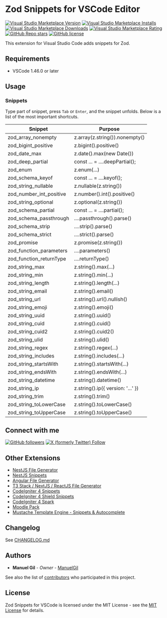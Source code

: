 # Zod Snippets for VSCode Editor

[![Visual Studio Marketplace Version](https://img.shields.io/visual-studio-marketplace/v/imgildev.vscode-zod-snippets?style=for-the-badge&label=VS%20Marketplace&logo=visual-studio-code)](https://marketplace.visualstudio.com/items?itemName=imgildev.vscode-zod-snippets)
[![Visual Studio Marketplace Installs](https://img.shields.io/visual-studio-marketplace/i/imgildev.vscode-zod-snippets?style=for-the-badge&logo=visual-studio-code)](https://marketplace.visualstudio.com/items?itemName=imgildev.vscode-zod-snippets)
[![Visual Studio Marketplace Downloads](https://img.shields.io/visual-studio-marketplace/d/imgildev.vscode-zod-snippets?style=for-the-badge&logo=visual-studio-code)](https://marketplace.visualstudio.com/items?itemName=imgildev.vscode-zod-snippets)
[![Visual Studio Marketplace Rating](https://img.shields.io/visual-studio-marketplace/r/imgildev.vscode-zod-snippets?style=for-the-badge&logo=visual-studio-code)](https://marketplace.visualstudio.com/items?itemName=imgildev.vscode-zod-snippets&ssr=false#review-details)
[![GitHub Repo stars](https://img.shields.io/github/stars/ManuelGil/vscode-zod-snippets?style=for-the-badge&logo=github)](https://github.com/ManuelGil/vscode-zod-snippets)
[![GitHub license](https://img.shields.io/github/license/ManuelGil/vscode-zod-snippets?style=for-the-badge&logo=github)](https://github.com/ManuelGil/vscode-zod-snippets/blob/main/LICENSE)

This extension for Visual Studio Code adds snippets for Zod.

## Requirements

- VSCode 1.46.0 or later

## Usage

### Snippets

Type part of snippet, press `Tab` or `Enter`, and the snippet unfolds. Below is a list of the most important shortcuts.

| Snippet | Purpose |
| --- | --- |
| zod_array_nonempty | z.array(z.string()).nonempty() |
| zod_bigint_positive | z.bigint().positive() |
| zod_date_max | z.date().max(new Date()) |
| zod_deep_partial | const ... = ....deepPartial(); |
| zod_enum | z.enum(...) |
| zod_schema_keyof | const ... = ....keyof(); |
| zod_string_nullable | z.nullable(z.string()) |
| zod_number_int_positive | z.number().int().positive() |
| zod_string_optional | z.optional(z.string()) |
| zod_schema_partial | const ... = ....partial(); |
| zod_schema_passthrough | ....passthrough().parse() |
| zod_schema_strip | ....strip().parse() |
| zod_schema_strict | ....strict().parse() |
| zod_promise | z.promise(z.string()) |
| zod_function_parameters | ....parameters() |
| zod_function_returnType | ....returnType() |
| zod_string_max | z.string().max(...) |
| zod_string_min | z.string().min(...) |
| zod_string_length | z.string().length(...) |
| zod_string_email | z.string().email() |
| zod_string_url | z.string().url().nullish() |
| zod_string_emoji | z.string().emoji() |
| zod_string_uuid | z.string().uuid() |
| zod_string_cuid | z.string().cuid() |
| zod_string_cuid2 | z.string().cuid2() |
| zod_string_ulid | z.string().ulid() |
| zod_string_regex | z.string().regex(...) |
| zod_string_includes | z.string().includes(...) |
| zod_string_startsWith | z.string().startsWith(...) |
| zod_string_endsWith | z.string().endsWith(...) |
| zod_string_datetime | z.string().datetime() |
| zod_string_ip | z.string().ip({ version: '...' }) |
| zod_string_trim | z.string().trim() |
| zod_string_toLowerCase | z.string().toLowerCase() |
| zod_string_toUpperCase | z.string().toUpperCase() |

## Connect with me

[![GitHub followers](https://img.shields.io/github/followers/ManuelGil?style=for-the-badge&logo=github)](https://github.com/ManuelGil)
[![X (formerly Twitter) Follow](https://img.shields.io/twitter/follow/imgildev?style=for-the-badge&logo=x)](https://twitter.com/imgildev)

## Other Extensions

- [NestJS File Generator](https://marketplace.visualstudio.com/items?itemName=imgildev.vscode-nestjs-generator)
- [NestJS Snippets](https://marketplace.visualstudio.com/items?itemName=imgildev.vscode-nestjs-snippets-extension)
- [Angular File Generator](https://marketplace.visualstudio.com/items?itemName=imgildev.vscode-angular-generator)
- [T3 Stack / NextJS / ReactJS File Generator](https://marketplace.visualstudio.com/items?itemName=imgildev.vscode-nextjs-generator)
- [CodeIgniter 4 Snippets](https://marketplace.visualstudio.com/items?itemName=imgildev.vscode-codeigniter4-snippets)
- [CodeIgniter 4 Shield Snippets](https://marketplace.visualstudio.com/items?itemName=imgildev.vscode-codeigniter4-shield-snippets)
- [CodeIgniter 4 Spark](https://marketplace.visualstudio.com/items?itemName=imgildev.vscode-codeigniter4-spark)
- [Moodle Pack](https://marketplace.visualstudio.com/items?itemName=imgildev.vscode-moodle-snippets)
- [Mustache Template Engine - Snippets & Autocomplete](https://marketplace.visualstudio.com/items?itemName=imgildev.vscode-mustache-snippets)

## Changelog

See [CHANGELOG.md](./CHANGELOG.md)

## Authors

- **Manuel Gil** - _Owner_ - [ManuelGil](https://github.com/ManuelGil)

See also the list of [contributors](https://github.com/ManuelGil/vscode-zod-snippets/contributors) who participated in this project.

## License

Zod Snippets for VSCode is licensed under the MIT License - see the [MIT License](https://opensource.org/licenses/MIT) for details.
